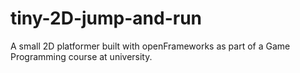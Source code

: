 # tiny-2D-jump-and-run
A small 2D platformer built with openFrameworks as part of a Game Programming course at university.
